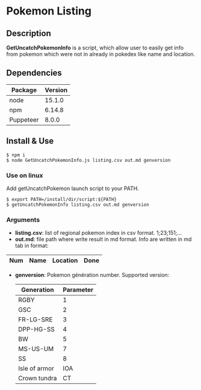 # Pokemon Listing

## Description

**GetUncatchPokemonInfo** is a script, which allow user to easily get info from pokemon which were not in already in pokedex like name and location.

## Dependencies

| Package   | Version |
| --------- | ------- |
| node      | 15.1.0  |
| npm       | 6.14.8  |
| Puppeteer | 8.0.0   |

## Install & Use

```
$ npm i
$ node GetUncatchPokemonInfo.js listing.csv out.md genversion
```

### Use on linux

Add getUncatchPokemon launch script to your PATH.

```
$ export PATH=/install/dir/script:${PATH}
$ getUncatchPokemonInfo listing.csv out.md genversion
```

### Arguments

- **listing.csv**: list of regional pokemon index in csv format. 1;23;151;...
- **out.md**: file path where write result in md format. Info are written in md tab in format:

| Num | Name | Location | Done |
| --- | ---- | -------- | ---- |

- **genversion**: Pokemon génération number.
  Supported version:

  | Generation    | Parameter |
  | ------------- | --------- |
  | RGBY          | 1         |
  | GSC           | 2         |
  | FR-LG-SRE     | 3         |
  | DPP-HG-SS     | 4         |
  | BW            | 5         |
  | MS-US-UM      | 7         |
  | SS            | 8         |
  | Isle of armor | IOA       |
  | Crown tundra  | CT        |
